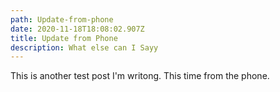 ```yaml
---
path: Update-from-phone
date: 2020-11-18T18:08:02.907Z
title: Update from Phone
description: What else can I Sayy
---
```

This is another test post I'm writong. This time from the phone.﻿

